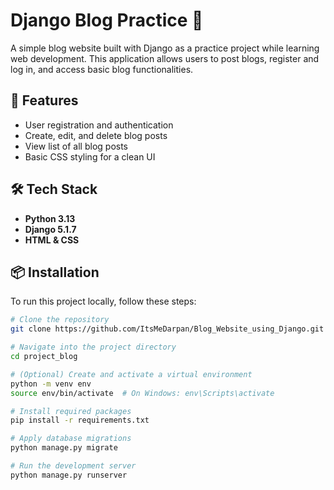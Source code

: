 # Django Blog Practice 📝

A simple blog website built with Django as a practice project while learning web development. This application allows users to post blogs, register and log in, and access basic blog functionalities.

## 🚀 Features

- User registration and authentication
- Create, edit, and delete blog posts
- View list of all blog posts
- Basic CSS styling for a clean UI

## 🛠️ Tech Stack

- **Python 3.13**
- **Django 5.1.7**
- **HTML & CSS**

## 📦 Installation

To run this project locally, follow these steps:

```bash
# Clone the repository
git clone https://github.com/ItsMeDarpan/Blog_Website_using_Django.git

# Navigate into the project directory
cd project_blog

# (Optional) Create and activate a virtual environment
python -m venv env
source env/bin/activate  # On Windows: env\Scripts\activate

# Install required packages
pip install -r requirements.txt

# Apply database migrations
python manage.py migrate

# Run the development server
python manage.py runserver
